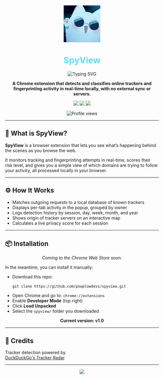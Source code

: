 <p align="center">
  <img src="https://raw.githubusercontent.com/powplowdevs/spyview/main/SpyViewLogo.jpg" alt="SpyView Logo" width="120"/>
</p>

<h1 align="center"><span style="color:#61DAFB;">SpyView</span></h1>

<p align="center">
  <img src="https://readme-typing-svg.demolab.com?font=Fira+Code&duration=3000&pause=1000&color=61DAFB&center=true&vCenter=true&width=460&lines=Classify+trackers+in+real+time;No+cloud%2C+no+sync%2C+fully+local;See+active+tracker+sources;Keep+yourself+in+the+loop" alt="Typing SVG" />
</p>

<p align="center">
  <b>A Chrome extension that detects and classifies online trackers and fingerprinting activity in real-time locally, with no external sync or servers.</b>
</p>

<p align="center">
  <img src="https://img.shields.io/github/license/powplowdevs/spyview?style=flat-square" />
  <img src="https://img.shields.io/github/stars/powplowdevs/spyview?style=flat-square" />
  <img src="https://img.shields.io/github/issues/powplowdevs/spyview?style=flat-square" />
</p>

<p align="center">
  <img src="https://profile-counter.glitch.me/powplowdevs/count.svg" alt="Profile views" />
</p>

---

## 📌 What is SpyView?

**SpyView** is a browser extension that lets you see what’s happening behind the scenes as you browse the web.

It monitors tracking and fingerprinting attempts in real-time, scores their risk level, and gives you a simple view of which domains are trying to follow your activity, all processed locally in your browser.

---

## ⚙️ How It Works

- Matches outgoing requests to a local database of known trackers  
- Displays per-tab activity in the popup, grouped by owner  
- Logs detection history by session, day, week, month, and year  
- Shows origin of tracker servers on an interactive map  
- Calculates a live privacy score for each session  

---

## 📦 Installation

<p align="center"><i>Coming to the Chrome Web Store soon.</i></p>

<p>In the meantime, you can install it manually:</p>

<ul>
  <li>Download this repo:
    <pre><code>git clone https://github.com/powplowdevs/spyview.git</code></pre>
  </li>
  <li>Open Chrome and go to: <code>chrome://extensions</code></li>
  <li>Enable <b>Developer Mode</b> (top right)</li>
  <li>Click <b>Load Unpacked</b></li>
  <li>Select the <code>spyview/</code> folder you downloaded</li>
</ul>

<p align="center"><b>Current version: v1.0</b></p>

---

## 🤝 Credits

Tracker detection powered by  
<a href="https://github.com/duckduckgo/tracker-radar" target="_blank">DuckDuckGo's Tracker Radar</a>

---
<p align="center">
  <img src="https://readme-typing-svg.demolab.com?font=Fira+Code&duration=4000&pause=1000&color=FFD700&center=true&vCenter=true&width=460&lines=Track+the+trackers+tracking+you;Tongue+twister...;Watch+the+web+watching+you." />
</p>

